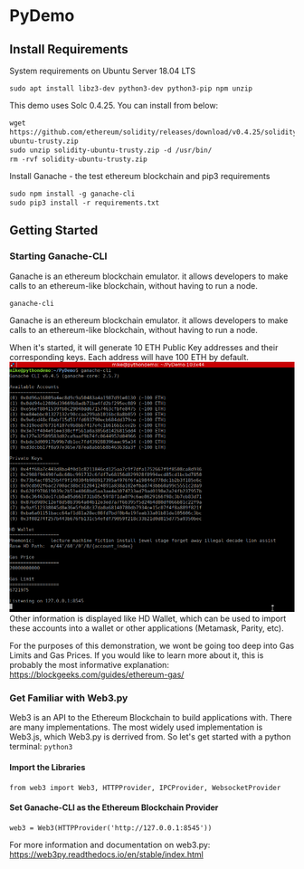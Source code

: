# PyDemo

## Install Requirements
System requirements on Ubuntu Server 18.04 LTS

```
sudo apt install libz3-dev python3-dev python3-pip npm unzip
```

This demo uses Solc 0.4.25.  You can install from below:

```
wget https://github.com/ethereum/solidity/releases/download/v0.4.25/solidity-ubuntu-trusty.zip
sudo unzip solidity-ubuntu-trusty.zip -d /usr/bin/
rm -rvf solidity-ubuntu-trusty.zip
```

Install Ganache - the test ethereum blockchain and pip3 requirements

```
sudo npm install -g ganache-cli
sudo pip3 install -r requirements.txt
```

## Getting Started


### Starting Ganache-CLI
Ganache is an ethereum blockchain emulator. it allows developers to make calls to an ethereum-like blockchain, without having to run a node.

```
ganache-cli
```

Ganache is an ethereum blockchain emulator. it allows developers to make calls to an ethereum-like blockchain, without having to run a node.

When it's started, it will generate 10 ETH Public Key addresses and their corresponding keys.  Each address will have 100 ETH by default.
![Ganache-CLI Startup Information](/media/ganache-cli-00.png)
Other information is displayed like HD Wallet, which can be used to import these accounts into a wallet or other applications (Metamask, Parity, etc).

For the purposes of this demonstration, we wont be going too deep into Gas Limits and Gas Prices.  If you would like to learn more about it, this is probably the most informative explanation: https://blockgeeks.com/guides/ethereum-gas/

### Get Familiar with Web3.py
Web3 is an API to the Ethereum Blockchain to build applications with.  There are many implementations. The most widely used implementation is Web3.js, which Web3.py is derrived from.  So let's get started with a python terminal: ```python3```

#### Import the Libraries
```
from web3 import Web3, HTTPProvider, IPCProvider, WebsocketProvider
```

#### Set Ganache-CLI as the Ethereum Blockchain Provider
```
web3 = Web3(HTTPProvider('http://127.0.0.1:8545'))
```

For more information and documentation on web3.py:
https://web3py.readthedocs.io/en/stable/index.html
